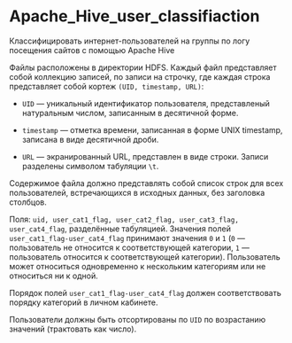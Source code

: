 # Apache_Hive_user_classifiaction
Классифицировать интернет-пользователей на группы по логу посещения сайтов с помощью Apache Hive

Файлы расположены в директории HDFS.
Каждый файл представляет собой коллекцию записей, по записи на строчку, где каждая строка представляет собой кортеж `(UID, timestamp, URL)`:

- `UID` — уникальный идентификатор пользователя, представленый натуральным числом, записанным в десятичной форме.

- `timestamp` — отметка времени, записанная в форме UNIX timestamp, записана в виде десятичной дроби.

- `URL` — экранированный URL, представлен в виде строки. Записи разделены символом табуляции `\t`.

Содержимое файла должно представлять собой список строк для всех пользователей, встречающихся в исходных данных, без заголовка столбцов.

Поля: `uid, user_cat1_flag, user_cat2_flag, user_cat3_flag, user_cat4_flag`, разделённые табуляцией. Значения полей `user_cat1_flag-user_cat4_flag` принимают значения `0` и `1` (`0` — пользователь не относится к соответствующей категории, `1` — пользователь относится к соответствующей категории). Пользователь может относиться одновременно к нескольким категориям или не относиться ни к одной.

Порядок полей `user_cat1_flag-user_cat4_flag` должен соответствовать порядку категорий в личном кабинете.

Пользователи должны быть отсортированы по `UID` по возрастанию значений (трактовать как число).
